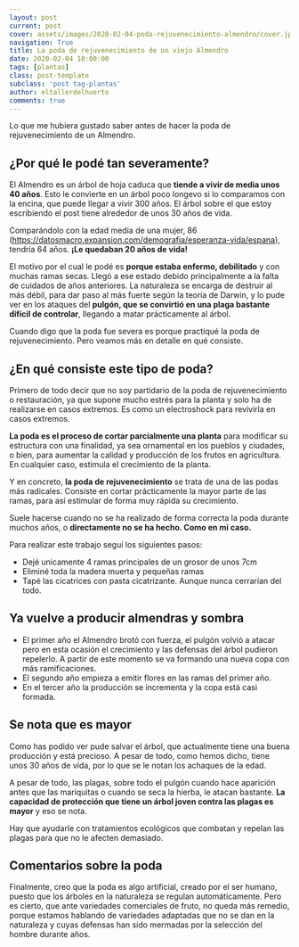 ```yaml
---
layout: post
current: post
cover: assets/images/2020-02-04-poda-rejuvenecimiento-almendro/cover.jpg
navigation: True
title: La poda de rejuvenecimiento de un viejo Almendro
date: 2020-02-04 10:00:00
tags: [plantas]
class: post-template
subclass: 'post tag-plantas'
author: eltallerdelhuerto
comments: true
---
```


Lo que me hubiera gustado saber antes de hacer la poda de rejuvenecimiento de un Almendro.

## ¿Por qué le podé tan severamente?

El Almendro es un árbol de hoja caduca que **tiende a vivir de media unos 40 años**. Esto le convierte en un árbol poco longevo si lo comparamos con la encina, que puede llegar a vivir 300 años. El árbol sobre el que estoy escribiendo el post tiene alrededor de unos 30 años de vida.

Comparándolo con la edad media de una mujer, 86 (https://datosmacro.expansion.com/demografia/esperanza-vida/espana), tendría 64 años. **¡Le quedaban 20 años de vida!**

El motivo por el cual le podé es **porque estaba enfermo, debilitado** y con muchas ramas secas. Llegó a ese estado debido principalmente a la falta de cuidados de años anteriores. La naturaleza se encarga de destruir al más débil, para dar paso al más fuerte según la teoría de Darwin, y lo pude ver en los ataques del **pulgón, que se convirtió en una plaga bastante difícil de controlar**, llegando a matar prácticamente al árbol.

Cuando digo que la poda fue severa es porque practiqué la poda de rejuvenecimiento. Pero veamos más en detalle en qué consiste.

## ¿En qué consiste este tipo de poda?

Primero de todo decir que no soy partidario de la poda de rejuvenecimiento o restauración, ya que supone mucho estrés para la planta y solo ha de realizarse en casos extremos. Es como un electroshock para revivirla en casos extremos.

**La poda es el proceso de cortar parcialmente una planta** para modificar su estructura con una finalidad, ya sea ornamental en los pueblos y ciudades, o bien, para aumentar la calidad y producción de los frutos en agricultura. En cualquier caso, estimula el crecimiento de la planta.

Y en concreto, **la poda de rejuvenecimiento** se trata de una de las podas más radicales. Consiste en cortar prácticamente la mayor parte de las ramas, para así estimular de forma muy rápida su crecimiento.

Suele hacerse cuando no se ha realizado de forma correcta la poda durante muchos años, o **directamente no se ha hecho. Como en mi caso.**

Para realizar este trabajo seguí los siguientes pasos:
- Dejé unicamente 4 ramas principales de un grosor de unos 7cm
- Eliminé toda la madera muerta y pequeñas ramas
- Tapé las cicatrices con pasta cicatrizante. Aunque nunca cerrarían del todo.

## Ya vuelve a producir almendras y sombra

- El primer año el Almendro brotó con fuerza, el pulgón volvió a atacar pero en esta ocasión el crecimiento y las defensas del árbol pudieron repelerlo. A partir de este momento se va formando una nueva copa con más ramificaciones. 
- El segundo año empieza a emitir flores en las ramas del primer año.
- En el tercer año la producción se incrementa y la copa está casi formada.

## Se nota que es mayor

Como has podido ver pude salvar el árbol, que actualmente tiene una buena producción y está precioso. A pesar de todo, como hemos dicho, tiene unos 30 años de vida, por lo que se le notan los achaques de la edad.

A pesar de todo, las plagas, sobre todo el pulgón cuando hace aparición antes que las mariquitas o cuando se seca la hierba, le atacan bastante. **La capacidad de protección que tiene un árbol joven contra las plagas es mayor** y eso se nota.

Hay que ayudarle con tratamientos ecológicos que combatan y repelan las plagas para que no le afecten demasiado.

## Comentarios sobre la poda
Finalmente, creo que la poda es algo artificial, creado por el ser humano, puesto que los árboles en la naturaleza se regulan automáticamente. Pero es cierto, que ante variedades comerciales de fruto, no queda más remedio, porque estamos hablando de variedades adaptadas que no se dan en la naturaleza y cuyas defensas han sido mermadas por la selección del hombre durante años.
